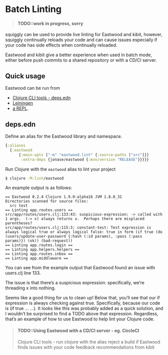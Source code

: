 # Batch Linting

> #### TODO::work in progress, sorry

squiggly can be used to provide live linting for Eastwood and kibit, however, squiggly continually reloads your code and can cause issues especially if your code has side effects when continually reloaded.

Eastwood and kibit give a better experience when used in batch mode, either before push commits to a shared repository or with a CD/CI server.


## Quick usage

Eastwood can be run from

* [Clojure CLI tools - deps.edn](https://github.com/jonase/eastwood/blob/master/README.md#depsedn)
* [Leiningen](https://github.com/jonase/eastwood/blob/master/README.md#installation--quick-usage)
* [a REPL](https://github.com/jonase/eastwood/blob/master/README.md#running-eastwood-in-a-repl).


## deps.edn

Define an alias for the Eastwood library and namespace.

```clojure
{:aliases
  {:eastwood
      {:main-opts ["-m" "eastwood.lint" {:source-paths ["src"]}]
       :extra-deps {jonase/eastwood {:mvn/version "RELEASE"}}}}}

```

Run Clojure with the `eastwood` alias to lint your project

```sh
$ clojure -M:lint/eastwood
```

 An example output is as follows:

```shell
== Eastwood 0.2.4 Clojure 1.9.0-alpha16 JVM 1.8.0_31
Directories scanned for source files:
  src test
== Linting app.routes.users ==
src/app/routes/users.clj:133:43: suspicious-expression: -> called with 1 args.  (-> x) always returns x.  Perhaps there are misplaced parentheses?
src/app/routes/users.clj:115:3: constant-test: Test expression is always logical true or always logical false: true in form (if true (do (users/update-user-password {:hash (:id params), :pass (:pass params)}) (ok)) (bad-request))
== Linting app.routes.login ==
== Linting app.helpers.helpers ==
== Linting app.routes.inbox ==
== Linting app.middleware ==
```

You can see from the example output that Eastwood found an issue with users.clj line 133.

The issue is that there’s a suspicious expression: specifically, we’re threading x into nothing.

Seems like a good thing for us to clean up! Below that, you’ll see that our if expression is always checking against true. Specifically, because our code is (if true ... ...). It looks like this was probably added as a quick solution, and I wouldn’t be surprised to find a TODO above that expression. Regardless, that’s an example of how to use Eastwood to help lint your Clojure code.



> #### TODO::Using Eastwood with a CD/CI server - eg. CircleCI
> Clojure CLI tools - run clojure with the alias
> reject a build if Eastwood finds issues with your code
> feedback recommendations from kibit
